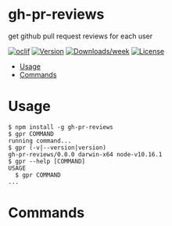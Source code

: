 # gh-pr-reviews

get github pull request reviews for each user

[![oclif](https://img.shields.io/badge/cli-oclif-brightgreen.svg)](https://oclif.io)
[![Version](https://img.shields.io/npm/v/gh-pr-reviews.svg)](https://npmjs.org/package/gh-pr-reviews)
[![Downloads/week](https://img.shields.io/npm/dw/gh-pr-reviews.svg)](https://npmjs.org/package/gh-pr-reviews)
[![License](https://img.shields.io/npm/l/gh-pr-reviews.svg)](https://github.com/hmiyado/gh-pr-reviews/blob/master/package.json)

<!-- toc -->

- [Usage](#usage)
- [Commands](#commands)
<!-- tocstop -->

# Usage

<!-- usage -->

```sh-session
$ npm install -g gh-pr-reviews
$ gpr COMMAND
running command...
$ gpr (-v|--version|version)
gh-pr-reviews/0.0.0 darwin-x64 node-v10.16.1
$ gpr --help [COMMAND]
USAGE
  $ gpr COMMAND
...
```

<!-- usagestop -->

# Commands

<!-- commands -->

<!-- commandsstop -->
